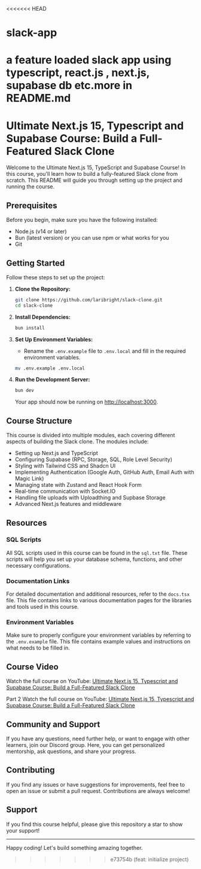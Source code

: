 <<<<<<< HEAD
# slack-app
a feature loaded slack app using typescript, react.js , next.js, supabase db etc.more in README.md 
=======
# Ultimate Next.js 15, Typescript and Supabase Course: Build a Full-Featured Slack Clone

Welcome to the Ultimate Next.js 15, TypeScript and Supabase Course! In this course, you'll learn how to build a fully-featured Slack clone from scratch. This README will guide you through setting up the project and running the course.

## Prerequisites

Before you begin, make sure you have the following installed:

- Node.js (v14 or later)
- Bun (latest version) or you can use npm or what works for you
- Git

## Getting Started

Follow these steps to set up the project:

1. **Clone the Repository:**

   ```bash
   git clone https://github.com/laribright/slack-clone.git
   cd slack-clone
   ```

2. **Install Dependencies:**

   ```bash
   bun install
   ```

3. **Set Up Environment Variables:**

   - Rename the `.env.example` file to `.env.local` and fill in the required environment variables.

   ```bash
   mv .env.example .env.local
   ```

4. **Run the Development Server:**

   ```bash
   bun dev
   ```

   Your app should now be running on [http://localhost:3000](http://localhost:3000).

## Course Structure

This course is divided into multiple modules, each covering different aspects of building the Slack clone. The modules include:

- Setting up Next.js and TypeScript
- Configuring Supabase (RPC, Storage, SQL, Role Level Security)
- Styling with Tailwind CSS and Shadcn UI
- Implementing Authentication (Google Auth, GitHub Auth, Email Auth with Magic Link)
- Managing state with Zustand and React Hook Form
- Real-time communication with Socket.IO
- Handling file uploads with Uploadthing and Supbase Storage
- Advanced Next.js features and middleware

## Resources

### SQL Scripts

All SQL scripts used in this course can be found in the `sql.txt` file. These scripts will help you set up your database schema, functions, and other necessary configurations.

### Documentation Links

For detailed documentation and additional resources, refer to the `docs.tsx` file. This file contains links to various documentation pages for the libraries and tools used in this course.

### Environment Variables

Make sure to properly configure your environment variables by referring to the `.env.example` file. This file contains example values and instructions on what needs to be filled in.

## Course Video

Watch the full course on YouTube: [Ultimate Next.js 15, Typescript and Supabase Course: Build a Full-Featured Slack Clone](https://youtu.be/3D8Q_BMurfs)

Part 2
Watch the full course on YouTube: [Ultimate Next.js 15, Typescript and Supabase Course: Build a Full-Featured Slack Clone](https://youtu.be/LX3zttE15s4)

## Community and Support

If you have any questions, need further help, or want to engage with other learners, join our Discord group. Here, you can get personalized mentorship, ask questions, and share your progress.

## Contributing

If you find any issues or have suggestions for improvements, feel free to open an issue or submit a pull request. Contributions are always welcome!

## Support

If you find this course helpful, please give this repository a star to show your support!

---

Happy coding! Let's build something amazing together.
>>>>>>> e73754b (feat: initialize project)
